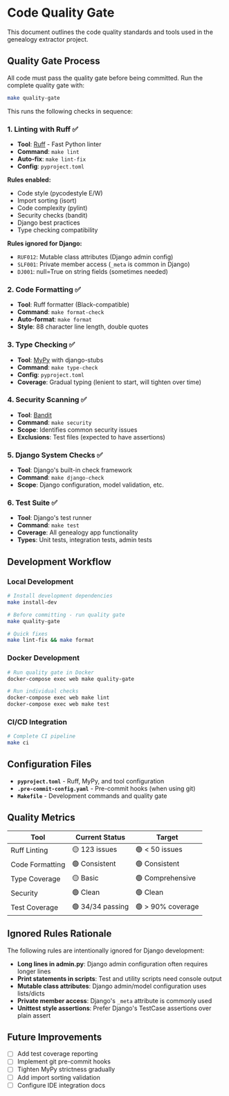 # Code Quality Gate

This document outlines the code quality standards and tools used in the genealogy extractor project.

## Quality Gate Process

All code must pass the quality gate before being committed. Run the complete quality gate with:

```bash
make quality-gate
```

This runs the following checks in sequence:

### 1. Linting with Ruff ✅
- **Tool**: [Ruff](https://docs.astral.sh/ruff/) - Fast Python linter
- **Command**: `make lint`
- **Auto-fix**: `make lint-fix`
- **Config**: `pyproject.toml`

**Rules enabled:**
- Code style (pycodestyle E/W)
- Import sorting (isort)
- Code complexity (pylint)
- Security checks (bandit)
- Django best practices
- Type checking compatibility

**Rules ignored for Django:**
- `RUF012`: Mutable class attributes (Django admin config)
- `SLF001`: Private member access (`_meta` is common in Django)
- `DJ001`: null=True on string fields (sometimes needed)

### 2. Code Formatting ✅
- **Tool**: Ruff formatter (Black-compatible)
- **Command**: `make format-check`
- **Auto-format**: `make format`
- **Style**: 88 character line length, double quotes

### 3. Type Checking ✅
- **Tool**: [MyPy](https://mypy.readthedocs.io/) with django-stubs
- **Command**: `make type-check`
- **Config**: `pyproject.toml`
- **Coverage**: Gradual typing (lenient to start, will tighten over time)

### 4. Security Scanning ✅
- **Tool**: [Bandit](https://bandit.readthedocs.io/)
- **Command**: `make security`
- **Scope**: Identifies common security issues
- **Exclusions**: Test files (expected to have assertions)

### 5. Django System Checks ✅
- **Tool**: Django's built-in check framework
- **Command**: `make django-check`
- **Scope**: Django configuration, model validation, etc.

### 6. Test Suite ✅
- **Tool**: Django's test runner
- **Command**: `make test`
- **Coverage**: All genealogy app functionality
- **Types**: Unit tests, integration tests, admin tests

## Development Workflow

### Local Development
```bash
# Install development dependencies
make install-dev

# Before committing - run quality gate
make quality-gate

# Quick fixes
make lint-fix && make format
```

### Docker Development
```bash
# Run quality gate in Docker
docker-compose exec web make quality-gate

# Run individual checks
docker-compose exec web make lint
docker-compose exec web make test
```

### CI/CD Integration
```bash
# Complete CI pipeline
make ci
```

## Configuration Files

- **`pyproject.toml`** - Ruff, MyPy, and tool configuration
- **`.pre-commit-config.yaml`** - Pre-commit hooks (when using git)
- **`Makefile`** - Development commands and quality gate

## Quality Metrics

| Tool | Current Status | Target |
|------|----------------|--------|
| Ruff Linting | 🟡 123 issues | 🟢 < 50 issues |
| Code Formatting | 🟢 Consistent | 🟢 Consistent |
| Type Coverage | 🟡 Basic | 🟢 Comprehensive |
| Security | 🟢 Clean | 🟢 Clean |
| Test Coverage | 🟢 34/34 passing | 🟢 > 90% coverage |

## Ignored Rules Rationale

The following rules are intentionally ignored for Django development:

- **Long lines in admin.py**: Django admin configuration often requires longer lines
- **Print statements in scripts**: Test and utility scripts need console output  
- **Mutable class attributes**: Django admin/model configuration uses lists/dicts
- **Private member access**: Django's `_meta` attribute is commonly used
- **Unittest style assertions**: Prefer Django's TestCase assertions over plain assert

## Future Improvements

- [ ] Add test coverage reporting
- [ ] Implement git pre-commit hooks
- [ ] Tighten MyPy strictness gradually
- [ ] Add import sorting validation
- [ ] Configure IDE integration docs